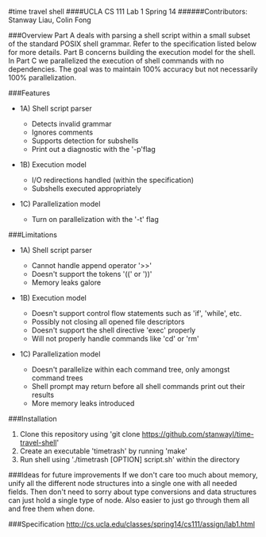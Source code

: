 #time travel shell
####UCLA CS 111 Lab 1 Spring 14
######Contributors: Stanway Liau, Colin Fong

###Overview
Part A deals with parsing a shell script within a small subset of the standard POSIX shell grammar.
Refer to the specification listed below for more details. Part B concerns building the execution
model for the shell. In Part C we parallelized the execution of shell commands with no dependencies.
The goal was to maintain 100% accuracy but not necessarily 100% parallelization.

###Features
- 1A) Shell script parser
  - Detects invalid grammar
  - Ignores comments
  - Supports detection for subshells
  - Print out a diagnostic with the '-p'flag

- 1B) Execution model
  - I/O redirections handled (within the specification)
  - Subshells executed appropriately

- 1C) Parallelization model
  - Turn on parallelization with the '-t' flag

###Limitations
- 1A) Shell script parser
  - Cannot handle append operator '>>'
  - Doesn't support the tokens '((' or '))'
  - Memory leaks galore

- 1B) Execution model
  - Doesn't support control flow statements such as 'if', 'while', etc.
  - Possibly not closing all opened file descriptors
  - Doesn't support the shell directive 'exec' properly
  - Will not properly handle commands like 'cd' or 'rm'

- 1C) Parallelization model
  - Doesn't parallelize within each command tree, only amongst command trees
  - Shell prompt may return before all shell commands print out their results
  - More memory leaks introduced

###Installation
1. Clone this repository using 'git clone https://github.com/stanwayl/time-travel-shell'
2. Create an executable 'timetrash' by running 'make'
3. Run shell using './timetrash [OPTION] script.sh' within the directory

###Ideas for future improvements
If we don't care too much about memory, unify all the different
node structures into a single one with all needed fields. Then
don't need to sorry about type conversions and data structures
can just hold a single type of node. Also easier to just go
through them all and free them when done. 

###Specification
http://cs.ucla.edu/classes/spring14/cs111/assign/lab1.html